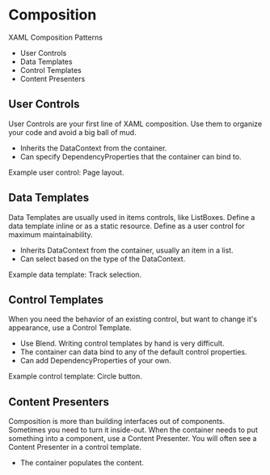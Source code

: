 Composition
===========

XAML Composition Patterns

* User Controls
* Data Templates
* Control Templates
* Content Presenters

## User Controls

User Controls are your first line of XAML composition. Use them to organize
your code and avoid a big ball of mud.

* Inherits the DataContext from the container.
* Can specify DependencyProperties that the container can bind to.

Example user control: Page layout.

## Data Templates

Data Templates are usually used in items controls, like ListBoxes. Define
a data template inline or as a static resource. Define as a user control for
maximum maintainability.

* Inherits DataContext from the container, usually an item in a list.
* Can select based on the type of the DataContext.

Example data template: Track selection.

## Control Templates

When you need the behavior of an existing control, but want to change
it's appearance, use a Control Template.

* Use Blend. Writing control templates by hand is very difficult.
* The container can data bind to any of the default control properties.
* Can add DependencyProperties of your own.

Example control template: Circle button.

## Content Presenters

Composition is more than building interfaces out of components. Sometimes
you need to turn it inside-out. When the container needs to put something into
a component, use a Content Presenter. You will often see a Content Presenter
in a control template.

* The container populates the content.

